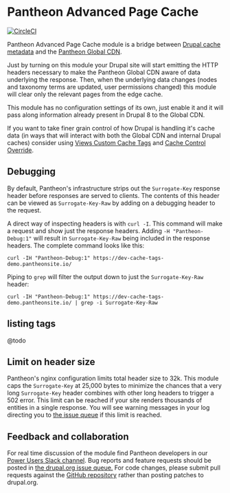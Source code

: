 # Pantheon Advanced Page Cache

[![CircleCI](https://circleci.com/gh/pantheon-systems/pantheon_advanced_page_cache.svg?style=svg)](https://circleci.com/gh/pantheon-systems/pantheon_advanced_page_cache)

Pantheon Advanced Page Cache module is a bridge between [Drupal cache metadata](https://www.drupal.org/docs/8/api/cache-api/cache-api) and the [Pantheon Global CDN](https://pantheon.io/docs/global-cdn/).

Just by turning on this module your Drupal site will start emitting the HTTP headers necessary to make the Pantheon Global CDN aware of data underlying the response. Then, when the underlying data changes (nodes and taxonomy terms are updated, user permissions changed) this module will clear only the relevant pages from the edge cache.

This module has no configuration settings of its own, just enable it and it will pass along information already present in Drupal 8 to the Global CDN.

If you want to take finer grain control of how Drupal is handling it's cache data (in ways that will interact with both the Global CDN and internal Drupal caches) consider using [Views Custom Cache Tags](https://www.drupal.org/project/views_custom_cache_tag) and [Cache Control Override](https://www.drupal.org/project/cache_control_override).

## Debugging

By default, Pantheon's infrastructure strips out the `Surrogate-Key` response header before responses are served to clients. The contents of this header can be viewed as `Surrogate-Key-Raw` by adding on a debugging header to the request.

A direct way of inspecting headers is with `curl -I`. This command will make a request and show just the response headers. Adding `-H "Pantheon-Debug:1"` will result in `Surrogate-Key-Raw` being included in the response headers. The complete command looks like this:

 `curl -IH "Pantheon-Debug:1" https://dev-cache-tags-demo.pantheonsite.io/`

 Piping to `grep` will filter the output down to just the `Surrogate-Key-Raw` header:

`curl -IH "Pantheon-Debug:1" https://dev-cache-tags-demo.pantheonsite.io/ | grep -i Surrogate-Key-Raw`

## listing tags

@todo


## Limit on header size

Pantheon's nginx configuration limits total header size to 32k.
This module caps the `Surrogate-Key` at 25,000 bytes to minimize the chances that a very long `Surrogate-Key` header combines with other long headers to trigger a 502 error.
This limit can be reached if your site renders thousands of entities in a single response.
You will see warning messages in your log directing you to [the issue queue](https://www.drupal.org/project/pantheon_advanced_page_cache/issues/2973861) if this limit is reached.
## Feedback and collaboration

For real time discussion of the module find Pantheon developers in our [Power Users Slack channel](https://pantheon.io/docs/power-users/). Bug reports and feature requests should be posted in [the drupal.org issue queue.](https://www.drupal.org/project/issues/pantheon_advanced_page_cache?categories=All) For code changes, please submit pull requests against the [GitHub repository](https://github.com/pantheon-systems/pantheon_advanced_page_cache) rather than posting patches to drupal.org.
